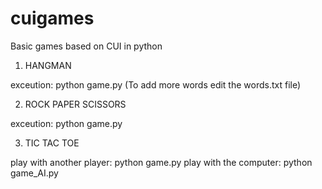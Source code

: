 # cuigames
Basic games based on CUI in python

1. HANGMAN

exceution: python game.py
(To add more words edit the words.txt file)

2. ROCK PAPER SCISSORS

exceution: python game.py

3. TIC TAC TOE

play with another player: python game.py
play with the computer: python game_AI.py
